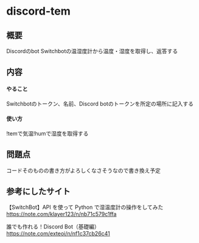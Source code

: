 # discord-tem

## 概要
Discordのbot
Switchbotの温湿度計から温度・湿度を取得し、返答する

## 内容
#### やること
Switchbotのトークン、名前、Discord botのトークンを所定の場所に記入する
#### 使い方
!temで気温!humで湿度を取得する

## 問題点
コードそのものの書き方がよろしくなさそうなので書き換え予定

## 参考にしたサイト
【SwitchBot】API を使って Python で湿温度計の操作をしてみた
https://note.com/klayer123/n/nb71c579c1ffa

誰でも作れる！Discord Bot（基礎編）
https://note.com/exteoi/n/nf1c37cb26c41
